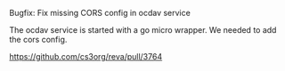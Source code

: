 Bugfix: Fix missing CORS config in ocdav service

The ocdav service is started with a go micro wrapper. We needed to add the cors config.

https://github.com/cs3org/reva/pull/3764
